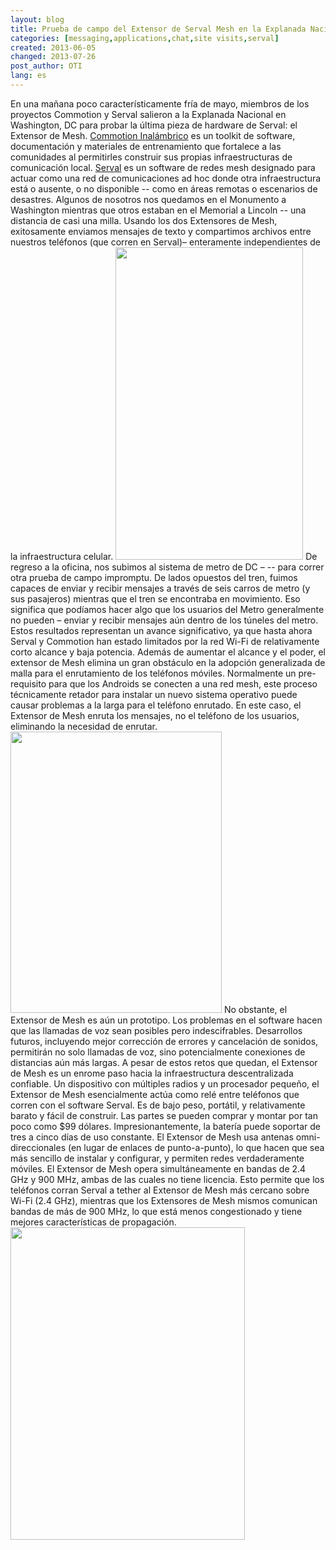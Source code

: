 ```yaml
---
layout: blog
title: Prueba de campo del Extensor de Serval Mesh en la Explanada Nacional
categories: [messaging,applications,chat,site visits,serval]
created: 2013-06-05
changed: 2013-07-26
post_author: OTI
lang: es
---
```

  En una mañana poco característicamente fría de mayo, miembros de los proyectos Commotion y Serval salieron a la Explanada Nacional en Washington, DC para probar la última pieza de hardware de Serval: el Extensor de Mesh. <a href="http://commotionwireless.net">Commotion Inalámbrico</a> es un toolkit de software, documentación y materiales de entrenamiento que fortalece a las comunidades al permitirles construir sus propias infraestructuras de comunicación local. <a href="http://servalproject.org">Serval</a> es un software de redes mesh designado para actuar como una red de comunicaciones ad hoc donde otra infraestructura está o ausente, o no disponible -- como en áreas remotas o escenarios de desastres.
Algunos de nosotros nos quedamos en el Monumento a Washington mientras que otros estaban en el Memorial a Lincoln -- una distancia de casi una milla. Usando los dos Extensores de Mesh, exitosamente enviamos mensajes de texto y compartimos archivos entre nuestros teléfonos (que corren en Serval)&ndash; enteramente independientes de la infraestructura celular.
<img alt="" src="http://oti.newamerica.net/sites/newamerica.net/files/articles/paul-dan-meshms-log-3.png" style="width: 300px; height: 500px;" />
De regreso a la oficina, nos subimos al sistema de metro de DC &ndash; -- para correr otra prueba de campo impromptu. De lados opuestos del tren, fuimos capaces de enviar y recibir mensajes a través de seis carros de metro (y sus pasajeros) mientras que el tren se encontraba en movimiento. Eso significa que podíamos hacer algo que los usuarios del Metro generalmente no pueden &ndash; enviar y recibir mensajes aún dentro de los túneles del metro.
Estos resultados representan un avance significativo, ya que hasta ahora Serval y Commotion han estado limitados por la red Wi-Fi de relativamente corto alcance y baja potencia. Además de aumentar el alcance y el poder, el extensor de Mesh elimina un gran obstáculo en la adopción generalizada de malla para el enrutamiento de los teléfonos móviles. Normalmente un pre-requisito para que los Androids se conecten a una red mesh, este proceso técnicamente retador para instalar un nuevo sistema operativo puede causar problemas a la larga para el teléfono enrutado. En este caso, el Extensor de Mesh enruta los mensajes, no el teléfono de los usuarios, eliminando la necesidad de enrutar.
<img alt="" src="http://oti.newamerica.net/sites/newamerica.net/files/articles/meshext2.jpg" style="width: 338px; height: 450px;" />
No obstante, el Extensor de Mesh es aún un prototipo. Los problemas en el software hacen que las llamadas de voz sean posibles pero indescifrables. Desarrollos futuros, incluyendo mejor corrección de errores y cancelación de sonidos, permitirán no solo llamadas de voz, sino potencialmente conexiones de distancias aún más largas. A pesar de estos retos que quedan, el Extensor de Mesh es un enrome paso hacia la infraestructura descentralizada confiable.
Un dispositivo con múltiples radios y un procesador pequeño, el Extensor de Mesh esencialmente actúa como relé entre teléfonos que corren con el software Serval. Es de bajo peso, portátil, y relativamente barato y fácil de construir. Las partes se pueden comprar y montar por tan poco como $99 dólares. Impresionantemente, la batería puede soportar de tres a cinco días de uso constante. El Extensor de Mesh usa antenas omni-direccionales (en lugar de enlaces de punto-a-punto), lo que hacen que sea más sencillo de instalar y configurar, y permiten redes verdaderamente móviles. 
El Extensor de Mesh opera simultáneamente en bandas de 2.4 GHz y 900 MHz, ambas de las cuales no tiene licencia. Esto permite que los teléfonos corran Serval a tether al Extensor de Mesh más cercano sobre Wi-Fi (2.4 GHz), mientras que los Extensores de Mesh mismos comunican bandas de más de 900 MHz, lo que está menos congestionado y tiene mejores características de propagación.
<img alt="" src="http://oti.newamerica.net/sites/newamerica.net/files/articles/mesh-extender-close-up-1.jpg" style="width: 375px; height: 500px;" />
 

